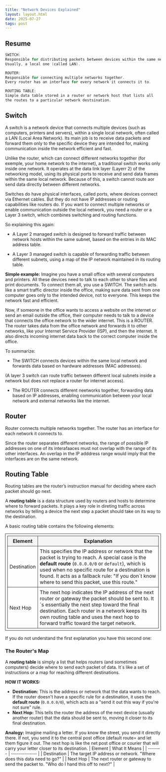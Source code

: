 ```yaml
---
title: "Network Devices Explained"
layout: layout.html
date: 2025-07-27
tags: post
---
```


<style>
table, th, td {
  border: 1px solid #222;
  border-collapse: collapse;
  padding: 6px;
}
th {
  background: #f5f5f5;
}
</style>

## Resume
```c
SWITCH:
Responsible for distributing packets between devices within the same network.
Usually, a local one (called LAN).

ROUTER:
Responsible for connecting multiple networks together. 
Every router has an interface for every network it connects it to.

ROUTING TABLE:
Simple data table stored in a router or network host that lists all 
the routes to a particular network destsination.
```

## Switch
A switch is a network device that connects multiple devices (such as computers, printers and servers), within a single local network, often called a LAN (Local Area Network). Its main job is to receive data packets and forward them only to the specific device they are intended for, making communication inside the network efficient and fast.

Unlike the router, which can connect different networks together (for exemple, your home network to the internet), a traditional switch works only inside one network. It operates at the data link layer (Layerr 2) of the networking model, using its physical ports to receive and send data frames within the same local network. Because of this, a switch cannot route aor send data directly between different networks.

Switches do have physical interfaces, called ports, where devices connect via Ethernet cables. But they do not have IP addresses or routing capabilities like routers do. If you want to connect multiple networks or enable communication outside the local network, you need a router or a Layer 3 switch, which combines switching and routing functions.

So explaining this again:

- A Layer 2 managed switch is designed to forward traffic between network hosts within the same subnet, based on the entries in its MAC address table. 

- A Layer 3 managed switch is capable of forwarding traffic between different subnets, using a map of the IP network maintained in its routing table.

**Simple example:**
Imagine you have a small office with several computers and printers. All these devices need to talk to each other to share files and print documents. To connect them all, you use a SWITCH. The switch acts like a smart traffic director inside the office, making sure data sent from one computer goes only to the intended device, not to everyone. This keeps the network fast and efficient.

Now, if someone in the office wants to access a website on the internet or send an email outside the office, their computer needs to talk to a device that connects the office network to the wider internet. This is a ROUTER. The router takes data from the office network and forwards it to other networks, like your Internet Service Provider (ISP), and then the internet. It also directs incoming internet data back to the correct computer inside the office.

To summarize:
- The SWITCH connects devices within the same local network and forwards data based on hardware addresses (MAC addresses).

(A layer 3 switch can route traffic between different local subnets inside a network but does not replace a router for internet access).

- The ROUTER connects different neetworks together, forwarding data based on IP addresses, enabling communication between your local network and external networks like the internet.
 
## Router
Router connects multiple networks together. The router has an interface for each network it connects to.

Since the router separates different networks, the range of possible IP addresses on one of its interafaaces must not overlap with the range of its other interfaces. An overlap in the IP adddress range would imply that the interfaces are on the same network.

## Routing Table
Routing tables are the router’s instruction manual for deciding where each packet should go next.

A **routing table** is a data structure used by routers and hosts to determine where to forward packets. 
It plays a key role in direting traffic across networks by telling a device the next step a packet should take on its way to the destination.

A basic routing table contains the following elements:

| Element | Explanation |
| ------- | ----------- |
| Destination | This specifies the IP address or network that the packet is trying to reach. A special case is the **default route** (`0.0.0.0/0` or `default`), which is used when no specific route for a destination is found. It acts as a fallback rule: "If you don´t know where to send this packet, use this route."
| Next Hop | The next hop indicates the IP address of the next router or gateway the packet should be sent to. It´s essentially the next step toward the final destination. Each router in a network keeps its own routing table and uses the next hop to forward traffic toward the target network. |

If you do not understand the first explanation you have this second one:

### The Router's Map
A **routing table** is simply a list that helps routers (and sometimes computers) decide where to send each packet of data. It´s like a set of instructions or a map for reaching different destinations.

**HOW IT WORKS:**
- **Destination:** This is the address or network that the data wants to reach. If the router doesn't have a specific rule for a destination, it uses the **default route** (`0.0.0.0/0`), which acts as a "send it out this way if you're not sure" rule.
- **Next Hop:** This tells the router the address of the next device (usually another router) that the data should be sent to, moving it closer to its final destination.

**Analogy:**
Imagine mailing a letter. If you know the street, you send it directly there. If not, you send it to the central post office (default route= and let them figure it out. The next hop is like the net post office or courier that will carry your letter closer to its destination.
| Element | What It Means |
| ------- | ------------- |
| Destination | The target IP address or network. "Where does this data need to go?" |
| Next Hop    | The next router or gateway to send the packet to. "Who do I hand this off to next?" |
